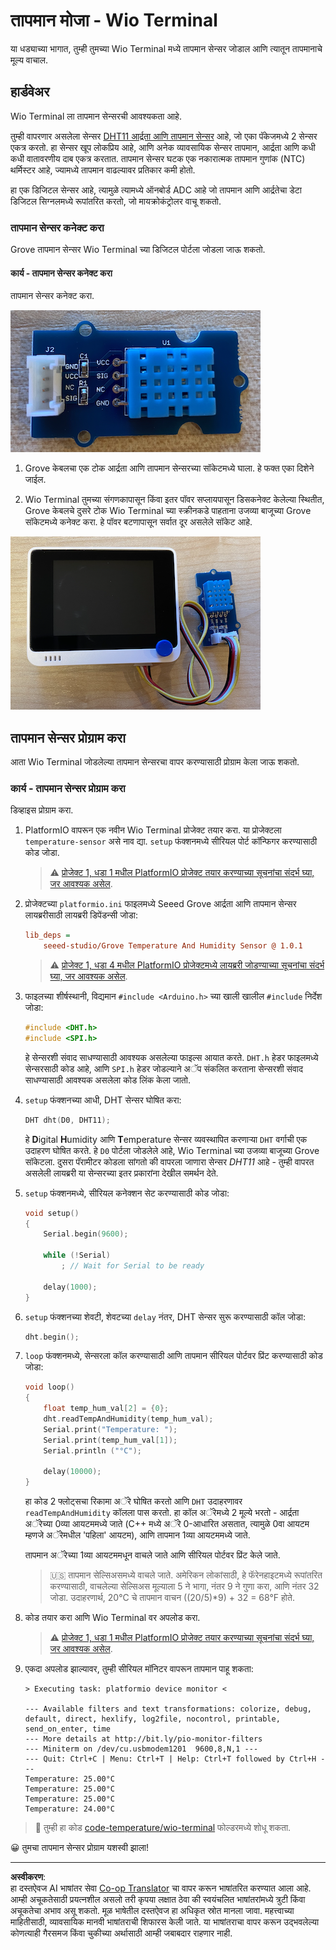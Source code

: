 <!--
CO_OP_TRANSLATOR_METADATA:
{
  "original_hash": "59263d094f20b302053888cd236880c3",
  "translation_date": "2025-08-27T11:05:27+00:00",
  "source_file": "2-farm/lessons/1-predict-plant-growth/wio-terminal-temp.md",
  "language_code": "mr"
}
-->
# तापमान मोजा - Wio Terminal

या धड्याच्या भागात, तुम्ही तुमच्या Wio Terminal मध्ये तापमान सेन्सर जोडाल आणि त्यातून तापमानाचे मूल्य वाचाल.

## हार्डवेअर

Wio Terminal ला तापमान सेन्सरची आवश्यकता आहे.

तुम्ही वापरणार असलेला सेन्सर [DHT11 आर्द्रता आणि तापमान सेन्सर](https://www.seeedstudio.com/Grove-Temperature-Humidity-Sensor-DHT11.html) आहे, जो एका पॅकेजमध्ये 2 सेन्सर एकत्र करतो. हा सेन्सर खूप लोकप्रिय आहे, आणि अनेक व्यावसायिक सेन्सर तापमान, आर्द्रता आणि कधी कधी वातावरणीय दाब एकत्र करतात. तापमान सेन्सर घटक एक नकारात्मक तापमान गुणांक (NTC) थर्मिस्टर आहे, ज्यामध्ये तापमान वाढल्यावर प्रतिकार कमी होतो.

हा एक डिजिटल सेन्सर आहे, त्यामुळे त्यामध्ये ऑनबोर्ड ADC आहे जो तापमान आणि आर्द्रतेचा डेटा डिजिटल सिग्नलमध्ये रूपांतरित करतो, जो मायक्रोकंट्रोलर वाचू शकतो.

### तापमान सेन्सर कनेक्ट करा

Grove तापमान सेन्सर Wio Terminal च्या डिजिटल पोर्टला जोडला जाऊ शकतो.

#### कार्य - तापमान सेन्सर कनेक्ट करा

तापमान सेन्सर कनेक्ट करा.

![एक Grove तापमान सेन्सर](../../../../../translated_images/grove-dht11.07f8eafceee170043efbb53e1d15722bd4e00fbaa9ff74290b57e9f66eb82c17.mr.png)

1. Grove केबलचा एक टोक आर्द्रता आणि तापमान सेन्सरच्या सॉकेटमध्ये घाला. हे फक्त एका दिशेने जाईल.

1. Wio Terminal तुमच्या संगणकापासून किंवा इतर पॉवर सप्लायपासून डिसकनेक्ट केलेल्या स्थितीत, Grove केबलचे दुसरे टोक Wio Terminal च्या स्क्रीनकडे पाहताना उजव्या बाजूच्या Grove सॉकेटमध्ये कनेक्ट करा. हे पॉवर बटणापासून सर्वात दूर असलेले सॉकेट आहे.

![Grove तापमान सेन्सर उजव्या बाजूच्या सॉकेटला जोडलेला](../../../../../translated_images/wio-temperature-sensor.2934928f38c7f79a68d24879d2c8986c78244696f931e2e33c293f426ecdc0ad.mr.png)

## तापमान सेन्सर प्रोग्राम करा

आता Wio Terminal जोडलेल्या तापमान सेन्सरचा वापर करण्यासाठी प्रोग्राम केला जाऊ शकतो.

### कार्य - तापमान सेन्सर प्रोग्राम करा

डिव्हाइस प्रोग्राम करा.

1. PlatformIO वापरून एक नवीन Wio Terminal प्रोजेक्ट तयार करा. या प्रोजेक्टला `temperature-sensor` असे नाव द्या. `setup` फंक्शनमध्ये सीरियल पोर्ट कॉन्फिगर करण्यासाठी कोड जोडा.

    > ⚠️ [प्रोजेक्ट 1, धडा 1 मधील PlatformIO प्रोजेक्ट तयार करण्याच्या सूचनांचा संदर्भ घ्या, जर आवश्यक असेल](../../../1-getting-started/lessons/1-introduction-to-iot/wio-terminal.md#create-a-platformio-project).

1. प्रोजेक्टच्या `platformio.ini` फाइलमध्ये Seeed Grove आर्द्रता आणि तापमान सेन्सर लायब्ररीसाठी लायब्ररी डिपेंडन्सी जोडा:

    ```ini
    lib_deps =
        seeed-studio/Grove Temperature And Humidity Sensor @ 1.0.1
    ```

    > ⚠️ [प्रोजेक्ट 1, धडा 4 मधील PlatformIO प्रोजेक्टमध्ये लायब्ररी जोडण्याच्या सूचनांचा संदर्भ घ्या, जर आवश्यक असेल](../../../1-getting-started/lessons/4-connect-internet/wio-terminal-mqtt.md#install-the-wifi-and-mqtt-arduino-libraries).

1. फाइलच्या शीर्षस्थानी, विद्यमान `#include <Arduino.h>` च्या खाली खालील `#include` निर्देश जोडा:

    ```cpp
    #include <DHT.h>
    #include <SPI.h>
    ```

    हे सेन्सरशी संवाद साधण्यासाठी आवश्यक असलेल्या फाइल्स आयात करते. `DHT.h` हेडर फाइलमध्ये सेन्सरसाठी कोड आहे, आणि `SPI.h` हेडर जोडल्याने अॅप संकलित करताना सेन्सरशी संवाद साधण्यासाठी आवश्यक असलेला कोड लिंक केला जातो.

1. `setup` फंक्शनच्या आधी, DHT सेन्सर घोषित करा:

    ```cpp
    DHT dht(D0, DHT11);
    ```

    हे **D**igital **H**umidity आणि **T**emperature सेन्सर व्यवस्थापित करणाऱ्या `DHT` वर्गाची एक उदाहरण घोषित करते. हे `D0` पोर्टला जोडलेले आहे, Wio Terminal च्या उजव्या बाजूच्या Grove सॉकेटला. दुसरा पॅरामीटर कोडला सांगतो की वापरला जाणारा सेन्सर *DHT11* आहे - तुम्ही वापरत असलेली लायब्ररी या सेन्सरच्या इतर प्रकारांना देखील समर्थन देते.

1. `setup` फंक्शनमध्ये, सीरियल कनेक्शन सेट करण्यासाठी कोड जोडा:

    ```cpp
    void setup()
    {
        Serial.begin(9600);
    
        while (!Serial)
            ; // Wait for Serial to be ready
    
        delay(1000);
    }
    ```

1. `setup` फंक्शनच्या शेवटी, शेवटच्या `delay` नंतर, DHT सेन्सर सुरू करण्यासाठी कॉल जोडा:

    ```cpp
    dht.begin();
    ```

1. `loop` फंक्शनमध्ये, सेन्सरला कॉल करण्यासाठी आणि तापमान सीरियल पोर्टवर प्रिंट करण्यासाठी कोड जोडा:

    ```cpp
    void loop()
    {
        float temp_hum_val[2] = {0};
        dht.readTempAndHumidity(temp_hum_val);
        Serial.print("Temperature: ");
        Serial.print(temp_hum_val[1]);
        Serial.println ("°C");
    
        delay(10000);
    }
    ```

    हा कोड 2 फ्लोट्सचा रिकामा अॅरे घोषित करतो आणि `DHT` उदाहरणावर `readTempAndHumidity` कॉलला पास करतो. हा कॉल अॅरेमध्ये 2 मूल्ये भरतो - आर्द्रता अॅरेच्या 0व्या आयटममध्ये जाते (C++ मध्ये अॅरे 0-आधारित असतात, त्यामुळे 0वा आयटम म्हणजे अॅरेमधील 'पहिला' आयटम), आणि तापमान 1व्या आयटममध्ये जाते.

    तापमान अॅरेच्या 1व्या आयटममधून वाचले जाते आणि सीरियल पोर्टवर प्रिंट केले जाते.

    > 🇺🇸 तापमान सेल्सिअसमध्ये वाचले जाते. अमेरिकन लोकांसाठी, हे फॅरेनहाइटमध्ये रूपांतरित करण्यासाठी, वाचलेल्या सेल्सिअस मूल्याला 5 ने भागा, नंतर 9 ने गुणा करा, आणि नंतर 32 जोडा. उदाहरणार्थ, 20°C चे तापमान वाचन ((20/5)*9) + 32 = 68°F होते.

1. कोड तयार करा आणि Wio Terminal वर अपलोड करा.

    > ⚠️ [प्रोजेक्ट 1, धडा 1 मधील PlatformIO प्रोजेक्ट तयार करण्याच्या सूचनांचा संदर्भ घ्या, जर आवश्यक असेल](../../../1-getting-started/lessons/1-introduction-to-iot/wio-terminal.md#write-the-hello-world-app).

1. एकदा अपलोड झाल्यावर, तुम्ही सीरियल मॉनिटर वापरून तापमान पाहू शकता:

    ```output
    > Executing task: platformio device monitor <
    
    --- Available filters and text transformations: colorize, debug, default, direct, hexlify, log2file, nocontrol, printable, send_on_enter, time
    --- More details at http://bit.ly/pio-monitor-filters
    --- Miniterm on /dev/cu.usbmodem1201  9600,8,N,1 ---
    --- Quit: Ctrl+C | Menu: Ctrl+T | Help: Ctrl+T followed by Ctrl+H ---
    Temperature: 25.00°C
    Temperature: 25.00°C
    Temperature: 25.00°C
    Temperature: 24.00°C
    ```

> 💁 तुम्ही हा कोड [code-temperature/wio-terminal](../../../../../2-farm/lessons/1-predict-plant-growth/code-temperature/wio-terminal) फोल्डरमध्ये शोधू शकता.

😀 तुमचा तापमान सेन्सर प्रोग्राम यशस्वी झाला!

---

**अस्वीकरण**:  
हा दस्तऐवज AI भाषांतर सेवा [Co-op Translator](https://github.com/Azure/co-op-translator) चा वापर करून भाषांतरित करण्यात आला आहे. आम्ही अचूकतेसाठी प्रयत्नशील असलो तरी कृपया लक्षात ठेवा की स्वयंचलित भाषांतरांमध्ये त्रुटी किंवा अचूकतेचा अभाव असू शकतो. मूळ भाषेतील दस्तऐवज हा अधिकृत स्रोत मानला जावा. महत्त्वाच्या माहितीसाठी, व्यावसायिक मानवी भाषांतराची शिफारस केली जाते. या भाषांतराचा वापर करून उद्भवलेल्या कोणत्याही गैरसमज किंवा चुकीच्या अर्थासाठी आम्ही जबाबदार राहणार नाही.